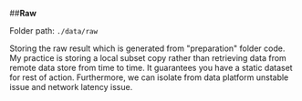 ##**Raw**

Folder path: `./data/raw`

Storing the raw result which is generated from "preparation" folder code. 
                                My practice is storing a local subset copy rather than retrieving data from remote data 
                                store from time to time. It guarantees you have a static dataset for rest of action. 
                                Furthermore, we can isolate from data platform unstable issue and network 
                                latency issue.